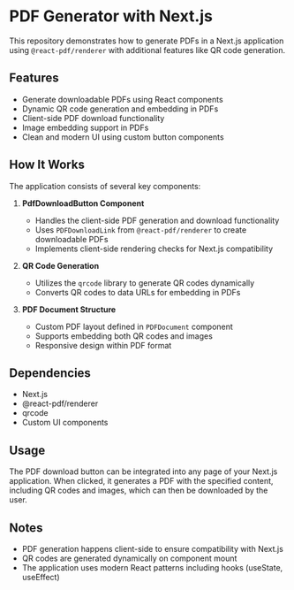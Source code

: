 # PDF Generator with Next.js

This repository demonstrates how to generate PDFs in a Next.js application using `@react-pdf/renderer` with additional features like QR code generation.

## Features

- Generate downloadable PDFs using React components
- Dynamic QR code generation and embedding in PDFs
- Client-side PDF download functionality
- Image embedding support in PDFs
- Clean and modern UI using custom button components

## How It Works

The application consists of several key components:

1. **PdfDownloadButton Component**
   - Handles the client-side PDF generation and download functionality
   - Uses `PDFDownloadLink` from `@react-pdf/renderer` to create downloadable PDFs
   - Implements client-side rendering checks for Next.js compatibility

2. **QR Code Generation**
   - Utilizes the `qrcode` library to generate QR codes dynamically
   - Converts QR codes to data URLs for embedding in PDFs

3. **PDF Document Structure**
   - Custom PDF layout defined in `PDFDocument` component
   - Supports embedding both QR codes and images
   - Responsive design within PDF format


## Dependencies

- Next.js
- @react-pdf/renderer
- qrcode
- Custom UI components

## Usage

The PDF download button can be integrated into any page of your Next.js application. When clicked, it generates a PDF with the specified content, including QR codes and images, which can then be downloaded by the user.

## Notes

- PDF generation happens client-side to ensure compatibility with Next.js
- QR codes are generated dynamically on component mount
- The application uses modern React patterns including hooks (useState, useEffect)
